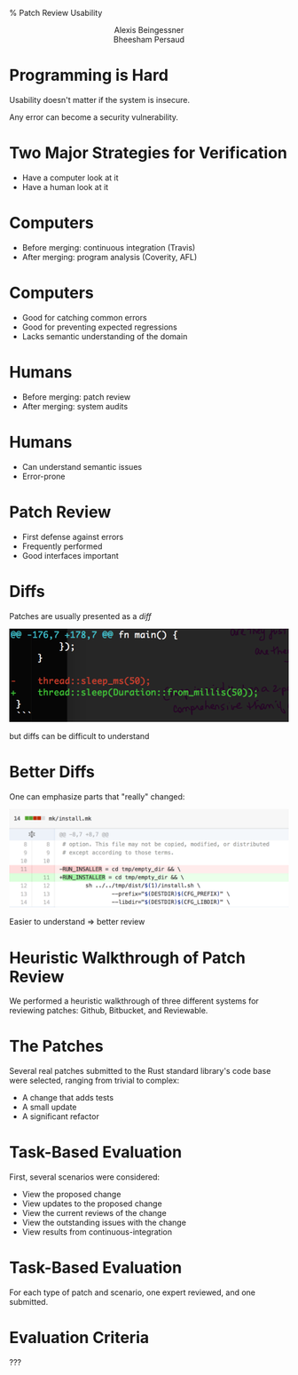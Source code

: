 % Patch Review Usability

<center>Alexis Beingessner</center>

<center>Bheesham Persaud</center>




# Programming is Hard

Usability doesn't matter if the system is insecure.

Any error can become a security vulnerability.





# Two Major Strategies for Verification

* Have a computer look at it
* Have a human look at it




# Computers

* Before merging: continuous integration (Travis)
* After merging: program analysis (Coverity, AFL)



# Computers

* Good for catching common errors
* Good for preventing expected regressions
* Lacks semantic understanding of the domain



# Humans

* Before merging: patch review
* After merging: system audits



# Humans

* Can understand semantic issues
* Error-prone




# Patch Review

* First defense against errors
* Frequently performed
* Good interfaces important





# Diffs

Patches are usually presented as a *diff*

![diff.png](diff.png)

but diffs can be difficult to understand





# Better Diffs

One can emphasize parts that "really" changed:

![github-diff.png](github-diff.png)

Easier to understand => better review





# Heuristic Walkthrough of Patch Review

We performed a heuristic walkthrough of three different systems
for reviewing patches: Github, Bitbucket, and Reviewable.





# The Patches

Several real patches submitted to the Rust standard library's code base
were selected, ranging from trivial to complex:

* A change that adds tests
* A small update
* A significant refactor





# Task-Based Evaluation

First, several scenarios were considered:

* View the proposed change
* View updates to the proposed change
* View the current reviews of the change
* View the outstanding issues with the change
* View results from continuous-integration





# Task-Based Evaluation

For each type of patch and scenario,
one expert reviewed, and one submitted.




# Evaluation Criteria

???




